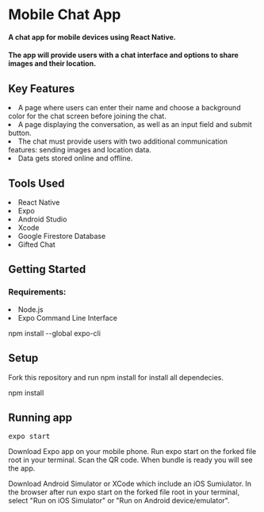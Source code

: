 <h1>Mobile Chat App </h1>
<h4>A chat app for mobile devices using React Native.</h4>
<h4>The app will
provide users with a chat interface and options to share images and their
location.</h4>

<h2>Key Features</h2>
<li>A page where users can enter their name and choose a background color for the chat screen
before joining the chat.</li>
<li>A page displaying the conversation, as well as an input field and submit button.</li>
<li>The chat must provide users with two additional communication features: sending images
and location data.</li>
<li>Data gets stored online and offline.</li>

<h2>Tools Used</h2>
<li>React Native</li>
<li>Expo</li>
<li>Android Studio</li>
<li>Xcode</li>
<li>Google Firestore Database</li>
<li>Gifted Chat</li>

<h2>Getting Started</h2>
<h3>Requirements:</h3>
<li>Node.js</li>
<li>Expo Command Line Interface</li>

npm install --global expo-cli

<h2>Setup</h2>
Fork this repository and run npm install for install all dependecies.

npm install

 <h2>Running app</h2>

<pre>expo start</pre>

Download Expo app on your mobile phone. Run expo start on the forked file root in your terminal. Scan the QR code. When bundle is ready you will see the app.

Download Android Simulator or XCode which include an iOS Sumiulator. In the browser after run expo start on the forked file root in your terminal, select "Run on iOS Simulator" or "Run on Android device/emulator".

